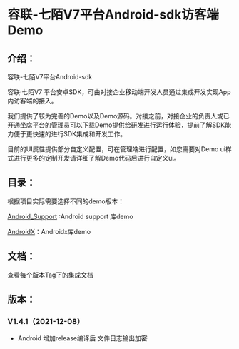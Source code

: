 # 容联-七陌V7平台Android-sdk访客端Demo
## 介绍：


容联-七陌V7平台Android-sdk
​

容联·七陌V7 平台安卓SDK，可由对接企业移动端开发人员通过集成开发实现App内访客端的接入。
​

我们提供了较为完善的Demo以及Demo源码。对接之前，对接企业的负责人或已开通坐席平台的管理员可以下载Demo提供给研发进行运行体验，提前了解SDK能力便于更快速的进行SDK集成和开发工作。
​

目前的UI属性提供部分自定义配置，可在管理端进行配置，如您需要对Demo ui样式进行更多的定制开发请详细了解Demo代码后进行自定义ui。
​

## 目录：


根据项目实际需要选择不同的demo版本：
​

[Android_Support](https://github.com/7moor-tech/7moor_v7visitorSdk_AndroidDemo/tree/main/Android_Support) :Android support 库demo
​

[AndroidX](https://github.com/7moor-tech/7moor_v7visitorSdk_AndroidDemo/tree/main/AndroidX)：Androidx库demo


## 文档：
 
 查看每个版本Tag下的集成文档

## 版本：
### V1.4.1（2021-12-08）

- Android 增加release编译后 文件日志输出加密

​

​

​


